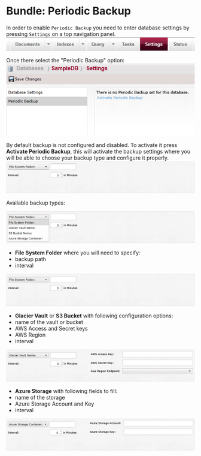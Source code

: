 # Bundle: Periodic Backup

In order to enable `Periodic Backup` you need to enter database settings by pressing `Settings` on a top navigation panel.   
![Periodic Backup Fig 1](Images/studio_periodic_1.PNG)  

Once there select the "Periodic Backup" option:  
![Periodic Backup Fig 2](Images/studio_periodic_2.PNG)  

By default backup is not configured and disabled. To activate it press **Activate Periodic Backup**, this will activate the backup settings where you will be able to choose your backup type and configure it properly.
![Periodic Backup Fig 3](Images/studio_periodic_3.PNG)  

Available backup types:

![Periodic Backup Fig 4](Images/studio_periodic_4.PNG)  

- **File System Folder** where you will need to specify:
 - backup path   
 - interval  

![Periodic Backup Fig 5](Images/studio_periodic_5.PNG)  
 
- **Glacier Vault** or **S3 Bucket** with following configuration options:
 - name of the vault or bucket
 - AWS Access and Secret keys
 - AWS Region
 - interval  

![Periodic Backup Fig 6](Images/studio_periodic_6.PNG)  
 
- **Azure Storage** with following fields to fill:
 - name of the storage   
 - Azure Storage Account and Key
 - interval

![Periodic Backup Fig 7](Images/studio_periodic_7.PNG)  
